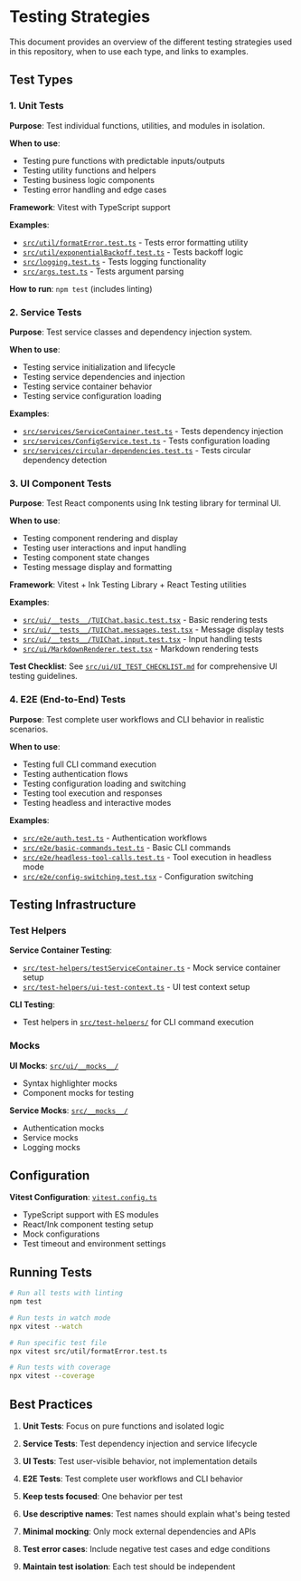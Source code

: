 # Testing Strategies

This document provides an overview of the different testing strategies used in this repository, when to use each type, and links to examples.

## Test Types

### 1. Unit Tests

**Purpose**: Test individual functions, utilities, and modules in isolation.

**When to use**:

- Testing pure functions with predictable inputs/outputs
- Testing utility functions and helpers
- Testing business logic components
- Testing error handling and edge cases

**Framework**: Vitest with TypeScript support

**Examples**:

- [`src/util/formatError.test.ts`](../src/util/formatError.test.ts) - Tests error formatting utility
- [`src/util/exponentialBackoff.test.ts`](../src/util/exponentialBackoff.test.ts) - Tests backoff logic
- [`src/logging.test.ts`](../src/logging.test.ts) - Tests logging functionality
- [`src/args.test.ts`](../src/args.test.ts) - Tests argument parsing

**How to run**: `npm test` (includes linting)

### 2. Service Tests

**Purpose**: Test service classes and dependency injection system.

**When to use**:

- Testing service initialization and lifecycle
- Testing service dependencies and injection
- Testing service container behavior
- Testing service configuration loading

**Examples**:

- [`src/services/ServiceContainer.test.ts`](../src/services/ServiceContainer.test.ts) - Tests dependency injection
- [`src/services/ConfigService.test.ts`](../src/services/ConfigService.test.ts) - Tests configuration loading
- [`src/services/circular-dependencies.test.ts`](../src/services/circular-dependencies.test.ts) - Tests circular dependency detection

### 3. UI Component Tests

**Purpose**: Test React components using Ink testing library for terminal UI.

**When to use**:

- Testing component rendering and display
- Testing user interactions and input handling
- Testing component state changes
- Testing message display and formatting

**Framework**: Vitest + Ink Testing Library + React Testing utilities

**Examples**:

- [`src/ui/__tests__/TUIChat.basic.test.tsx`](../src/ui/__tests__/TUIChat.basic.test.tsx) - Basic rendering tests
- [`src/ui/__tests__/TUIChat.messages.test.tsx`](../src/ui/__tests__/TUIChat.messages.test.tsx) - Message display tests
- [`src/ui/__tests__/TUIChat.input.test.tsx`](../src/ui/__tests__/TUIChat.input.test.tsx) - Input handling tests
- [`src/ui/MarkdownRenderer.test.tsx`](../src/ui/MarkdownRenderer.test.tsx) - Markdown rendering tests

**Test Checklist**: See [`src/ui/UI_TEST_CHECKLIST.md`](../src/ui/UI_TEST_CHECKLIST.md) for comprehensive UI testing guidelines.

### 4. E2E (End-to-End) Tests

**Purpose**: Test complete user workflows and CLI behavior in realistic scenarios.

**When to use**:

- Testing full CLI command execution
- Testing authentication flows
- Testing configuration loading and switching
- Testing tool execution and responses
- Testing headless and interactive modes

**Examples**:

- [`src/e2e/auth.test.ts`](../src/e2e/auth.test.ts) - Authentication workflows
- [`src/e2e/basic-commands.test.ts`](../src/e2e/basic-commands.test.ts) - Basic CLI commands
- [`src/e2e/headless-tool-calls.test.ts`](../src/e2e/headless-tool-calls.test.ts) - Tool execution in headless mode
- [`src/e2e/config-switching.test.tsx`](../src/e2e/config-switching.test.tsx) - Configuration switching

## Testing Infrastructure

### Test Helpers

**Service Container Testing**:

- [`src/test-helpers/testServiceContainer.ts`](../src/test-helpers/testServiceContainer.ts) - Mock service container setup
- [`src/test-helpers/ui-test-context.ts`](../src/test-helpers/ui-test-context.ts) - UI test context setup

**CLI Testing**:

- Test helpers in [`src/test-helpers/`](../src/test-helpers/) for CLI command execution

### Mocks

**UI Mocks**: [`src/ui/__mocks__/`](../src/ui/__mocks__/)

- Syntax highlighter mocks
- Component mocks for testing

**Service Mocks**: [`src/__mocks__/`](../src/__mocks__/)

- Authentication mocks
- Service mocks
- Logging mocks

## Configuration

**Vitest Configuration**: [`vitest.config.ts`](../vitest.config.ts)

- TypeScript support with ES modules
- React/Ink component testing setup
- Mock configurations
- Test timeout and environment settings

## Running Tests

```bash
# Run all tests with linting
npm test

# Run tests in watch mode
npx vitest --watch

# Run specific test file
npx vitest src/util/formatError.test.ts

# Run tests with coverage
npx vitest --coverage
```

## Best Practices

1. **Unit Tests**: Focus on pure functions and isolated logic
2. **Service Tests**: Test dependency injection and service lifecycle
3. **UI Tests**: Test user-visible behavior, not implementation details
4. **E2E Tests**: Test complete user workflows and CLI behavior

5. **Keep tests focused**: One behavior per test
6. **Use descriptive names**: Test names should explain what's being tested
7. **Minimal mocking**: Only mock external dependencies and APIs
8. **Test error cases**: Include negative test cases and edge conditions
9. **Maintain test isolation**: Each test should be independent
